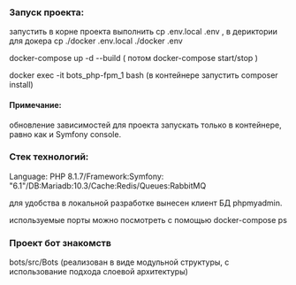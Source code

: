 <h3>Запуск проекта:</h3>
<p>запустить в корне проекта выполнить cp .env.local .env , в дериктории для докера cp ./docker .env.local ./docker .env</p>
<p>docker-compose up -d --build ( потом docker-compose start/stop )</p>
<p>docker exec -it bots_php-fpm_1 bash (в контейнере запустить composer install)</p>

<h4>Примечание:</h4> 
<p>обновление зависимостей для проекта запускать только в контейнере, равно как и Symfony console.</p>

<h3>Стек технологий:</h3>
<p>Language: PHP 8.1.7/Framework:Symfony: "6.1"/DB:Mariadb:10.3/Cache:Redis/Queues:RabbitMQ</p>
<p>для удобства в локальной разработке вынесен клиент БД phpmyadmin.</p>
<p>используемые порты можно посмотреть с помощью docker-compose ps </p>

<h3>Проект бот знакомств</h3>
<p>bots/src/Bots  (реализован в виде модульной структуры, с использование подхода слоевой архитектуры)</p>


